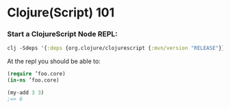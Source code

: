 # Clojure(Script) 101

### Start a ClojureScript Node REPL:

``` clojure
clj -Sdeps '{:deps {org.clojure/clojurescript {:mvn/version "RELEASE"}}}' -M -m cljs.repl.node
```

At the repl you should be able to:

``` clojure
(require ’foo.core)
(in-ns ’foo.core)
```

``` clojure
(my-add 3 3)
;=> 6
```
